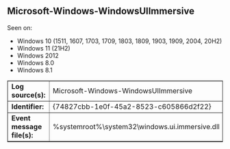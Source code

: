 ## Microsoft-Windows-WindowsUIImmersive

Seen on:
* Windows 10 (1511, 1607, 1703, 1709, 1803, 1809, 1903, 1909, 2004, 20H2)
* Windows 11 (21H2)
* Windows 2012
* Windows 8.0
* Windows 8.1

<table border="1" class="docutils">
  <tbody>
    <tr>
      <td><b>Log source(s):</b></td>
      <td>Microsoft-Windows-WindowsUIImmersive</td>
    </tr>
    <tr>
      <td><b>Identifier:</b></td>
      <td>{74827cbb-1e0f-45a2-8523-c605866d2f22}</td>
    </tr>
    <tr>
      <td><b>Event message file(s):</b></td>
      <td>%systemroot%\system32\windows.ui.immersive.dll</td>
    </tr>
  </tbody>
</table>

&nbsp;

